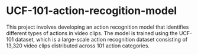 # UCF-101-action-recogition-model
This project involves developing an action recognition model that identifies different types of actions in video clips. The model is trained using the UCF-101 dataset, which is a large-scale action recognition dataset consisting of 13,320 video clips distributed across 101 action categories.
